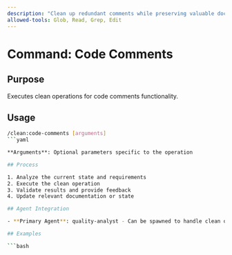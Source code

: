 ```yaml
---
description: "Clean up redundant comments while preserving valuable documentation"
allowed-tools: Glob, Read, Grep, Edit
---
```


# Command: Code Comments

## Purpose

Executes clean operations for code comments functionality.

## Usage

```bash
/clean:code-comments [arguments]
```yaml

**Arguments**: Optional parameters specific to the operation

## Process

1. Analyze the current state and requirements
2. Execute the clean operation
3. Validate results and provide feedback
4. Update relevant documentation or state

## Agent Integration

- **Primary Agent**: quality-analyst - Can be spawned to handle clean operations and coordination

## Examples

```bash
